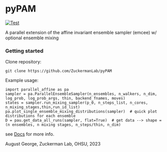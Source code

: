 # pyPAM
[![Test](https://github.com/ZuckermanLab/pyPAM/actions/workflows/python-app.yml/badge.svg)](https://github.com/ZuckermanLab/pyPAM/actions/workflows/python-app.yml)



A parallel extension of the affine invariant ensemble sampler (emcee) w/ optional ensemble mixing

### Getting started

Clone repository:
```
git clone https://github.com/ZuckermanLab/pyPAM
```
Example usage:
```
import parallel_affine as pa
sampler = pa.ParallelEnsembleSampler(n_ensembles, n_walkers, n_dim, log_prob, log_prob_args, thin, backend_fnames, moves)
states = sampler.run_mixing_sampler(p_0, n_steps_list, n_cores, n_mixing_stages,thin,run_id_list)
pa.plot_single_ensemble_mixing_distributions(sampler)  # quick plot distributions for each ensemble
D = pau.get_data_all_runs(sampler, flat=True)  # get data --> shape = (n ensembles, n mixing stages, n_steps/thin, n_dim)
```

see [Docs](https://zuckermanlab.github.io/pyPAM/) for more info.

August George, Zuckerman Lab, OHSU, 2023
